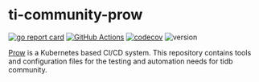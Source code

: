 # ti-community-prow

[![go report card](https://goreportcard.com/badge/github.com/ti-community-infra/ti-community-prow "go report card")](https://goreportcard.com/report/github.com/ti-community-infra/ti-community-prow)
[![GitHub Actions](https://github.com/ti-community-infra/ti-community-prow/workflows/Test/badge.svg?branch=master)](https://github.com/features/actions)
[![codecov](https://codecov.io/gh/ti-community-infra/ti-community-prow/branch/master/graph/badge.svg)](https://codecov.io/gh/ti-community-infra/ti-community-prow)
![version](https://img.shields.io/github/release/ti-community-infra/ti-community-prow/all.svg)

[Prow](https://github.com/kubernetes/test-infra/tree/master/prow) is a Kubernetes based CI/CD system.
This repository contains tools and configuration files for the testing and automation needs for tidb community.
